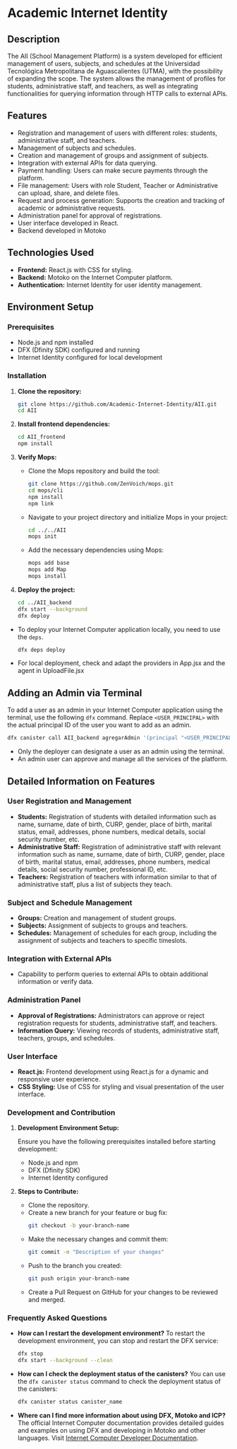 # Academic Internet Identity

## Description

The AII (School Management Platform) is a system developed for efficient management of users, subjects, and schedules at the Universidad Tecnológica Metropolitana de Aguascalientes (UTMA), with the possibility of expanding the scope. The system allows the management of profiles for students, administrative staff, and teachers, as well as integrating functionalities for querying information through HTTP calls to external APIs.

## Features

- Registration and management of users with different roles: students, administrative staff, and teachers.
- Management of subjects and schedules.
- Creation and management of groups and assignment of subjects.
- Integration with external APIs for data querying.
- Payment handling: Users can make secure payments through the platform.
- File management: Users with role Student, Teacher or Administrative can upload, share, and delete files.
- Request and process generation: Supports the creation and tracking of academic or administrative requests.
- Administration panel for approval of registrations.
- User interface developed in React.
- Backend developed in Motoko

## Technologies Used

- **Frontend:** React.js with CSS for styling.
- **Backend:** Motoko on the Internet Computer platform.
- **Authentication:** Internet Identity for user identity management.

## Environment Setup

### Prerequisites

- Node.js and npm installed
- DFX (Dfinity SDK) configured and running
- Internet Identity configured for local development

### Installation

1. **Clone the repository:**

   ```bash
   git clone https://github.com/Academic-Internet-Identity/AII.git
   cd AII
   ```

2. **Install frontend dependencies:**

   ```bash
   cd AII_frontend
   npm install
   ```

3. **Verify Mops:**
   
   - Clone the Mops repository and build the tool:
     ```bash
     git clone https://github.com/ZenVoich/mops.git
     cd mops/cli
     npm install
     npm link
     ```

   - Navigate to your project directory and initialize Mops in your project:
     ```bash
     cd ../../AII
     mops init
     ```

   - Add the necessary dependencies using Mops:
     ```bash
     mops add base
     mops add Map
     mops install
     ```

4. **Deploy the project:**

   ```bash
   cd ../AII_backend
   dfx start --background
   dfx deploy
   ```

- To deploy your Internet Computer application locally, you need to use the `deps`.

    ```bash
    dfx deps deploy
    ```
- For local deployment, check and adapt the providers in App.jsx and the agent in UploadFile.jsx

## Adding an Admin via Terminal

To add a user as an admin in your Internet Computer application using the terminal, use the following `dfx` command. Replace `<USER_PRINCIPAL>` with the actual principal ID of the user you want to add as an admin.

   ```bash
   dfx canister call AII_backend agregarAdmin '(principal "<USER_PRINCIPAL>")'
   ```
- Only the deployer can designate a user as an admin using the terminal.
- An admin user can approve and manage all the services of the platform.

## Detailed Information on Features

### User Registration and Management

- **Students:** Registration of students with detailed information such as name, surname, date of birth, CURP, gender, place of birth, marital status, email, addresses, phone numbers, medical details, social security number, etc.
- **Administrative Staff:** Registration of administrative staff with relevant information such as name, surname, date of birth, CURP, gender, place of birth, marital status, email, addresses, phone numbers, medical details, social security number, professional ID, etc.
- **Teachers:** Registration of teachers with information similar to that of administrative staff, plus a list of subjects they teach.

### Subject and Schedule Management

- **Groups:** Creation and management of student groups.
- **Subjects:** Assignment of subjects to groups and teachers.
- **Schedules:** Management of schedules for each group, including the assignment of subjects and teachers to specific timeslots.

### Integration with External APIs

- Capability to perform queries to external APIs to obtain additional information or verify data.

### Administration Panel

- **Approval of Registrations:** Administrators can approve or reject registration requests for students, administrative staff, and teachers.
- **Information Query:** Viewing records of students, administrative staff, teachers, groups, and schedules.

### User Interface

- **React.js:** Frontend development using React.js for a dynamic and responsive user experience.
- **CSS Styling:** Use of CSS for styling and visual presentation of the user interface.

### Development and Contribution

1. **Development Environment Setup:**

   Ensure you have the following prerequisites installed before starting development:
   - Node.js and npm
   - DFX (Dfinity SDK)
   - Internet Identity configured

2. **Steps to Contribute:**

   - Clone the repository.
   - Create a new branch for your feature or bug fix:
     ```bash
     git checkout -b your-branch-name
     ```
   - Make the necessary changes and commit them:
     ```bash
     git commit -m "Description of your changes"
     ```
   - Push to the branch you created:
     ```bash
     git push origin your-branch-name
     ```
   - Create a Pull Request on GitHub for your changes to be reviewed and merged.

### Frequently Asked Questions

- **How can I restart the development environment?**
  To restart the development environment, you can stop and restart the DFX service:
  ```bash
  dfx stop
  dfx start --background --clean
  ```

- **How can I check the deployment status of the canisters?**
  You can use the `dfx canister status` command to check the deployment status of the canisters:
  ```bash
  dfx canister status canister_name
  ```

- **Where can I find more information about using DFX, Motoko and ICP?**
  The official Internet Computer documentation provides detailed guides and examples on using DFX and developing in Motoko and other languages. Visit [Internet Computer Developer Documentation](https://internetcomputer.org/docs/current/home).


